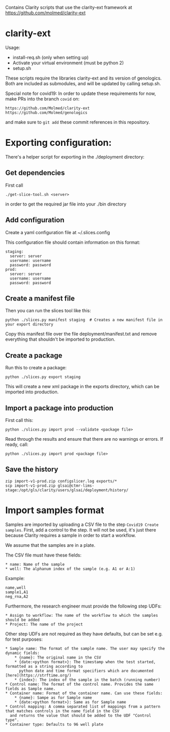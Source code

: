 Contains Clarity scripts that use the clarity-ext framework at https://github.com/molmed/clarity-ext

# clarity-ext

Usage:

* install-req.sh (only when setting up)
* Activate your virtual environment (must be python 2)
* setup.sh

These scripts require the libraries clarity-ext and its version of genologics. Both are included
as submodules, and will be updated by calling setup.sh.

Special note for covid19: In order to update these requirements for now, make PRs into the
branch `covid` on:

    https://github.com/Molmed/clarity-ext
    https://github.com/Molmed/genologics

and make sure to `git add` these commit references in this repository.

# Exporting configuration:

There's a helper script for exporting in the ./deployment directory:

## Get dependencies

First call

    ./get-slice-tool.sh <server>

in order to get the required jar file into your ./bin directory

## Add configuration

Create a yaml configuration file at ~/.slices.config

This configuration file should contain information on this format:

    staging:
      server: server 
      username: username
      password: password 
    prod:
      server: server 
      username: username
      password: password 

## Create a manifest file

Then you can run the slices tool like this:

    python ./slices.py manifest staging  # Creates a new manifest file in your export directory

Copy this manifest file over the file deployment/manifest.txt and remove everything that shouldn't
be imported to production.

## Create a package

Run this to create a package:

    python ./slices.py export staging

This will create a new xml package in the exports directory, which can be imported into production.

## Import a package into production

First call this:

    python ./slices.py import prod --validate <package file>

Read through the results and ensure that there are no warnings or errors. If ready, call:

    python ./slices.py import prod <package file>

## Save the history

    zip import-v1-prod.zip configslicer.log exports/*
    scp import-v1-prod.zip glsai@ctmr-lims-stage:/opt/gls/clarity/users/glsai/deployment/history/

# Import samples format

Samples are imported by uploading a CSV file to the step `Covid19 Create samples`. First, add
a control to the step. It will not be used, it's just there because Clarity requires a sample in
order to start a workflow.

We assume that the samples are in a plate.

The CSV file must have these fields:

    * name: Name of the sample
    * well: The alphanum index of the sample (e.g. A1 or A:1)

Example:

```
name,well
sample1,A1
neg_rna,A2
```

Furthermore, the research engineer must provide the following step UDFs:

    * Assign to workflow: The name of the workflow to which the samples should be added
    * Project: The name of the project

Other step UDFs are not required as they have defaults, but can be set e.g. for test purposes:

    * Sample name: The format of the sample name. The user may specify the dynamic fields:
        * {name}: The original name in the CSV
        * {date:<python format>}: The timestamp when the test started, formatted as a string according to
          python date and time format specifiers which are documented [here](https://strftime.org/)
        * {index}: The index of the sample in the batch (running number)
    * Control name: The format of the control name. Provides the same fields as Sample name.
    * Container name: Format of the container name. Can use these fields:
        * {name}: Sampe as for Sample name
        * {date:<python format>}: Same as for Sample name
    * Control mapping: A comma separated list of mappings from a pattern that matches controls in the name field in the CSV
      and returns the value that should be added to the UDF "Control type".
    * Container type: Defaults to 96 well plate
